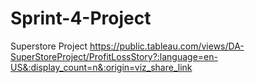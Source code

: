 # Sprint-4-Project
Superstore Project
https://public.tableau.com/views/DA-SuperStoreProject/ProfitLossStory?:language=en-US&:display_count=n&:origin=viz_share_link
